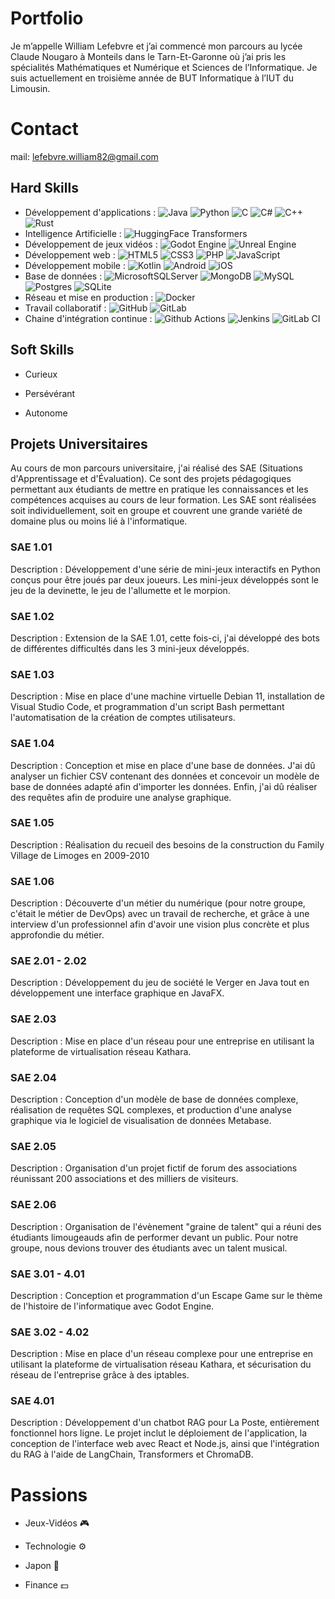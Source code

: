 # Portfolio

Je m’appelle William Lefebvre et j’ai commencé mon parcours au lycée Claude Nougaro à Monteils dans le Tarn-Et-Garonne où j’ai pris les spécialités Mathématiques et Numérique et Sciences de l’Informatique. Je suis actuellement en troisième année de BUT Informatique à l’IUT du Limousin.

# Contact
mail: lefebvre.william82@gmail.com

## Hard Skills

- Développement d'applications : ![Java](https://img.shields.io/badge/java-%23ED8B00.svg?style=for-the-badge&logo=openjdk&logoColor=white) 	![Python](https://img.shields.io/badge/python-3670A0?style=for-the-badge&logo=python&logoColor=ffdd54) ![C](https://img.shields.io/badge/c-%2300599C.svg?style=for-the-badge&logo=c&logoColor=white) ![C#](https://img.shields.io/badge/c%23-%23239120.svg?style=for-the-badge&logo=csharp&logoColor=white) ![C++](https://img.shields.io/badge/c++-%2300599C.svg?style=for-the-badge&logo=c%2B%2B&logoColor=white) ![Rust](https://img.shields.io/badge/rust-%23000000.svg?style=for-the-badge&logo=rust&logoColor=white)
- Intelligence Artificielle : ![HuggingFace Transformers](https://i.imgur.com/UZQ1PSb.png)
- Développement de jeux vidéos : ![Godot Engine](https://img.shields.io/badge/GODOT-%23FFFFFF.svg?style=for-the-badge&logo=godot-engine) ![Unreal Engine](https://img.shields.io/badge/unrealengine-%23313131.svg?style=for-the-badge&logo=unrealengine&logoColor=white)
- Développement web : ![HTML5](https://img.shields.io/badge/html5-%23E34F26.svg?style=for-the-badge&logo=html5&logoColor=white) ![CSS3](https://img.shields.io/badge/css3-%231572B6.svg?style=for-the-badge&logo=css3&logoColor=white) ![PHP](https://img.shields.io/badge/php-%23777BB4.svg?style=for-the-badge&logo=php&logoColor=white) ![JavaScript](https://img.shields.io/badge/javascript-%23323330.svg?style=for-the-badge&logo=javascript&logoColor=%23F7DF1E)
- Développement mobile : ![Kotlin](https://img.shields.io/badge/kotlin-%237F52FF.svg?style=for-the-badge&logo=kotlin&logoColor=white) ![Android](https://img.shields.io/badge/Android-3DDC84?style=for-the-badge&logo=android&logoColor=white) ![iOS](https://img.shields.io/badge/iOS-000000?style=for-the-badge&logo=ios&logoColor=white)
- Base de données : ![MicrosoftSQLServer](https://img.shields.io/badge/Microsoft%20SQL%20Server-CC2927?style=for-the-badge&logo=microsoft%20sql%20server&logoColor=white) ![MongoDB](https://img.shields.io/badge/MongoDB-%234ea94b.svg?style=for-the-badge&logo=mongodb&logoColor=white) ![MySQL](https://img.shields.io/badge/mysql-%2300f.svg?style=for-the-badge&logo=mysql&logoColor=white)  ![Postgres](https://img.shields.io/badge/postgres-%23316192.svg?style=for-the-badge&logo=postgresql&logoColor=white) ![SQLite](https://img.shields.io/badge/sqlite-%2307405e.svg?style=for-the-badge&logo=sqlite&logoColor=white) 
- Réseau et mise en production : ![Docker](https://img.shields.io/badge/docker-%230db7ed.svg?style=for-the-badge&logo=docker&logoColor=white)
- Travail collaboratif : ![GitHub](https://img.shields.io/badge/github-%23121011.svg?style=for-the-badge&logo=github&logoColor=white) ![GitLab](https://img.shields.io/badge/gitlab-%23181717.svg?style=for-the-badge&logo=gitlab&logoColor=white)
- Chaine d'intégration continue : ![Github Actions](https://img.shields.io/badge/GitHub_Actions-2088FF?style=for-the-badge&logo=gitlab&logoColor=white) ![Jenkins](https://img.shields.io/badge/Jenkins-D24939?style=for-the-badge&logo=gitlab&logoColor=white) ![GitLab CI](https://img.shields.io/badge/gitlab%20ci-%23181717.svg?style=for-the-badge&logo=gitlab&logoColor=white)

## Soft Skills

- Curieux

- Persévérant

- Autonome


## Projets Universitaires

Au cours de mon parcours universitaire, j'ai réalisé des SAE (Situations d'Apprentissage et d'Évaluation). Ce sont des projets pédagogiques permettant aux étudiants de mettre en pratique les connaissances et les compétences acquises au cours de leur formation. Les SAE sont réalisées soit individuellement, soit en groupe et couvrent une grande variété de domaine plus ou moins lié à l'informatique.  

### SAE 1.01
Description : Développement d'une série de mini-jeux interactifs en Python conçus pour être joués par deux joueurs. Les mini-jeux développés sont le jeu de la devinette, le jeu de l'allumette et le morpion.

### SAE 1.02
Description : Extension de la SAE 1.01, cette fois-ci, j'ai développé des bots de différentes difficultés dans les 3 mini-jeux développés.

### SAE 1.03
Description : Mise en place d'une machine virtuelle Debian 11, installation de Visual Studio Code, et programmation d'un script Bash permettant l'automatisation de la création de comptes utilisateurs.

### SAE 1.04
Description : Conception et mise en place d'une base de données. J'ai dû analyser un fichier CSV contenant des données et concevoir un modèle de base de données adapté afin d'importer les données. Enfin, j'ai dû réaliser des requêtes afin de produire une analyse graphique.

### SAE 1.05
Description : Réalisation du recueil des besoins de la construction du Family Village de Limoges en 2009-2010

### SAE 1.06
Description : Découverte d'un métier du numérique (pour notre groupe, c'était le métier de DevOps) avec un travail de recherche, et grâce à une interview d'un professionnel afin d'avoir une vision plus concrète et plus approfondie du métier.

### SAE 2.01 - 2.02
Description : Développement du jeu de société le Verger en Java tout en développement une interface graphique en JavaFX.

### SAE 2.03
Description : Mise en place d'un réseau pour une entreprise en utilisant la plateforme de virtualisation réseau Kathara.

### SAE 2.04
Description : Conception d'un modèle de base de données complexe, réalisation de requêtes SQL complexes, et production d'une analyse graphique via le logiciel de visualisation de données Metabase.

### SAE 2.05
Description : Organisation d'un projet fictif de forum des associations réunissant 200 associations et des milliers de visiteurs.

### SAE 2.06
Description : Organisation de l'évènement "graine de talent" qui a réuni des étudiants limougeauds afin de performer devant un public. Pour notre groupe, nous devions
trouver des étudiants avec un talent musical.

### SAE 3.01 - 4.01
Description : Conception et programmation d'un Escape Game sur le thème de l'histoire de l'informatique avec Godot Engine. 

### SAE 3.02 - 4.02
Description : Mise en place d'un réseau complexe pour une entreprise en utilisant la plateforme de virtualisation réseau Kathara, et sécurisation du réseau de l'entreprise grâce à des iptables.

### SAE 4.01
Description : Développement d'un chatbot RAG pour La Poste, entièrement fonctionnel hors ligne. Le projet inclut le déploiement de l'application, la conception de l'interface web avec React et Node.js, ainsi que l'intégration du RAG à l'aide de LangChain, Transformers et ChromaDB.


# Passions

- Jeux-Vidéos 🎮

- Technologie ⚙️

- Japon 🔴

- Finance 💵


